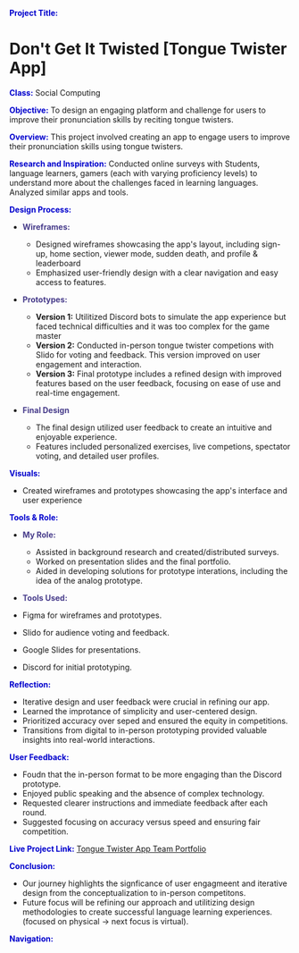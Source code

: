 <span style="color:MediumBlue;">**Project Title:**  </span> 
# Don't Get It Twisted [Tongue Twister App]

<span style="color:MediumBlue;">**Class:**  </span> Social Computing

<span style="color:MediumBlue;">**Objective:**  </span> To design an engaging platform and challenge for users to improve their pronunciation skills by reciting tongue twisters.

<span style="color:MediumBlue;">**Overview:**  </span> 
This project involved creating an app to engage users to improve their pronunciation skills using tongue twisters. 

<span style="color:MediumBlue;">**Research and Inspiration:**  </span> 
Conducted online surveys with Students, language learners, gamers (each with varying proficiency levels) to understand more about the challenges faced in learning languages. Analyzed similar apps and tools. 



<span style="color:MediumBlue;">**Design Process:**  </span>
  - <span style="color:DarkSlateBlue;"> **Wireframes:**  </span>
    - Designed wireframes showcasing the app's layout, including sign-up, home section, viewer mode, sudden death, and
      profile & leaderboard
    - Emphasized user-friendly design with a clear navigation and easy access to features.
      
  - <span style="color:DarkSlateBlue;"> **Prototypes:**  </span>
    - **Version 1:** Utilitized Discord bots to simulate the app experience but faced technical difficulties and it was
      too complex for the game master
    - **Version 2:** Conducted in-person tongue twister competions with Slido for voting and feedback. This version
      improved on user engagement and interaction.
    - **Version 3:** Final prototype includes a refined design with improved features based on the user feedback, focusing
      on ease of use and real-time engagement.
    
  - <span style="color:DarkSlateBlue;"> **Final Design** </span>
    - The final design utilized user feedback to create an intuitive and enjoyable experience.
    - Features included personalized exercises, live competions, spectator voting, and detailed user profiles.

<span style="color:MediumBlue;">**Visuals:**  </span>
   - Created wireframes and prototypes showcasing the app's interface and user experience
     
<span style="color:MediumBlue;">**Tools & Role:**  </span>
 - <span style="color:DarkSlateBlue;"> **My Role:**  </span>
   - Assisted in background research and created/distributed surveys.
   - Worked on presentation slides and the final portfolio.
   - Aided in developing solutions for prototype interations, including the idea of the analog prototype.
  
 - <span style="color:DarkSlateBlue;"> **Tools Used:**  </span>
  - Figma for wireframes and prototypes.
  - Slido for audience voting and feedback.
  - Google Slides for presentations.
  - Discord for initial prototyping.

<span style="color:MediumBlue;">**Reflection:**  </span>
  - Iterative design and user feedback were crucial in refining our app.
  - Learned the improtance of simplicity and user-centered design.
  - Prioritized accuracy over seped and ensured the equity in competitions.
  - Transitions from digital to in-person prototyping provided valuable insights into real-world interactions.

<span style="color:MediumBlue;">**User Feedback:**  </span>
  - Foudn that the in-person format to be more engaging than the Discord prototype.
  - Enjoyed public speaking and the absence of complex technology.
  - Requested clearer instructions and immediate feedback after each round.
  - Suggested focusing on accuracy versus speed and ensuring fair competition. 

<span style="color:MediumBlue;">**Live Project Link:**  </span> [Tongue Twister App Team Portfolio](https://sites.google.com/ucsd.edu/dontgetittwisted/team-21-7-x-3-members) 

<span style="color:MediumBlue;">**Conclusion:**  </span>
  - Our journey highlights the signficance of user engagmeent and iterative design from the conceptualization to in-person
    competitons.
  - Future focus will be refining our approach and utilitizing design methodologies to create successful language learning
    experiences. (focused on physical -> next focus is virtual).

<span style="color:MediumBlue;">**Navigation:**  </span>
